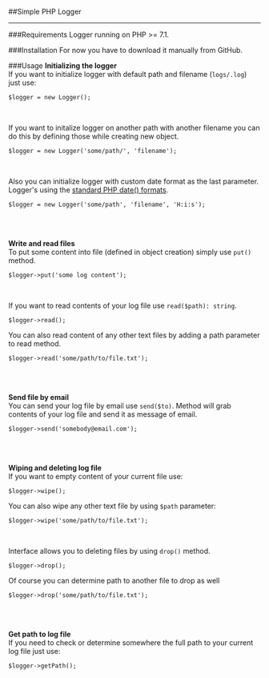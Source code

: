 ##Simple PHP Logger
<hr/>

###Requirements
Logger running on PHP >= 7.1.

###Installation
For now you have to download it manually from GitHub.

###Usage
<b>Initializing the logger</b><br/>
If you want to initialize logger with default path and filename (`logs/.log`) just use:

```
$logger = new Logger();
```

<br/>

If you want to initalize logger on another path with another filename you can do this by defining those while creating new object.

```
$logger = new Logger('some/path/', 'filename'); 
```

<br/>

Also you can initialize logger with custom date format as the last parameter. Logger's using the <a href="https://www.php.net/manual/en/function.date.php">standard PHP date() formats</a>.

```
$logger = new Logger('some/path', 'filename', 'H:i:s');
```

<br/><br/>

<b>Write and read files</b><br/>
To put some content into file (defined in object creation) simply use `put()` method. 

```
$logger->put('some log content');
```

<br/>

If you want to read contents of your log file use `read($path): string`.

```
$logger->read();
```

You can also read content of any other text files by adding a path parameter to read method.

```
$logger->read('some/path/to/file.txt');
```

<br/><br/>

<b>Send file by email</b><br/>
You can send your log file by email use `send($to)`. Method will grab contents of your log file and send it as message of email.

```
$logger->send('somebody@email.com');
```

<br/><br/>

<b>Wiping and deleting log file</b><br/>
If you want to empty content of your current file use:

```
$logger->wipe();
```

You can also wipe any other text file by using `$path` parameter:

```
$logger->wipe('some/path/to/file.txt');
```

<br/>

Interface allows you to deleting files by using `drop()` method.

```
$logger->drop();
```

Of course you can determine path to another file to drop as well

```
$logger->drop('some/path/to/file.txt');
```

<br/><br/>

<b>Get path to log file</b><br/>
If you need to check or determine somewhere the full path to your current log file just use:

```
$logger->getPath();
```
